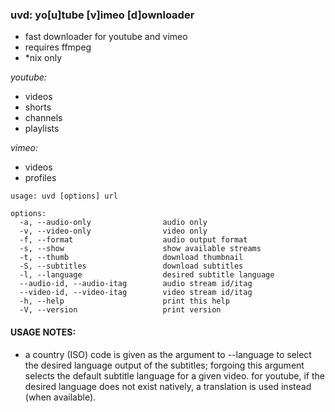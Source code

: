 ### uvd: yo[u]tube [v]imeo [d]ownloader


+ fast downloader for youtube and vimeo
+ requires ffmpeg
+ *nix only


*youtube:*
  + videos
  + shorts
  + channels
  + playlists

*vimeo:*
  + videos
  + profiles


```
usage: uvd [options] url

options:
  -a, --audio-only                audio only
  -v, --video-only                video only
  -f, --format                    audio output format
  -s, --show                      show available streams
  -t, --thumb                     download thumbnail
  -S, --subtitles                 download subtitles
  -l, --language                  desired subtitle language
  --audio-id, --audio-itag        audio stream id/itag
  --video-id, --video-itag        video stream id/itag
  -h, --help                      print this help
  -V, --version                   print version
```

#### USAGE NOTES:
  + a country (ISO) code is given as the argument to --language to select
  the desired language output of the subtitles; forgoing this argument selects the default
  subtitle language for a given video. for youtube, if the desired language
  does not exist natively, a translation is used instead (when available).
